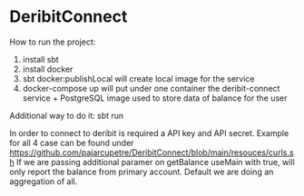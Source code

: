 # DeribitConnect

How to run the project:
1. install sbt
2. install docker
3. sbt docker:publishLocal will create local image for the service
4. docker-compose up will put under one container the deribit-connect service + PostgreSQL image used to store data of balance for the user

Additional way to do it: sbt run

In order to connect to deribit is required a API key and API secret.
Example for all 4 case can be found under https://github.com/pajarcupetre/DeribitConnect/blob/main/resouces/curls.sh
If we are passing additional paramer on getBalance useMain with true, will only report the balance from primary account. Default we are doing an aggregation of all.


